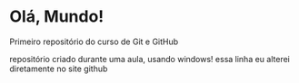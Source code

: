 # Olá, Mundo!
 Primeiro repositório do curso de Git e GitHub

repositório criado durante uma aula, usando windows!
essa linha eu alterei diretamente no site github
